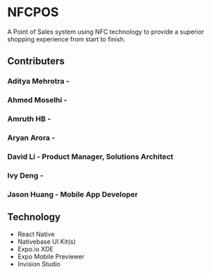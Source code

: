 # NFCPOS
A Point of Sales system using NFC technology to provide a superior shopping experience from start to finish.
## Contributers
[//]: # (Please fill in your role ASAP)

### Aditya Mehrotra -
### Ahmed Moselhi -
### Amruth HB -
### Aryan Arora -
### David Li - Product Manager, Solutions Architect
### Ivy Deng -
### Jason Huang - Mobile App Developer

## Technology
- React Native
- Nativebase UI Kit(s)
- Expo.io XDE
- Expo Mobile Previewer
- Invision Studio


